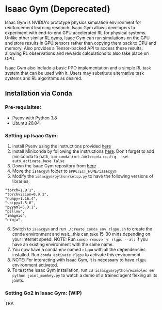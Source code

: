 # Isaac Gym (Depcrecated)
Isaac Gym is NVIDIA's prototype physics simulation environment for reinforcement learning research. Isaac Gym allows developers to experiment with end-to-end GPU accelerated RL for physical systems. Unlike other similar RL gyms, Isaac Gym can run simulations on the GPU and store results in GPU tensors rather than copying them back to CPU and memory. Also provides a Tensor-backed API to access these results, allowing RL observations and rewards calculations to also take place on GPU.

Isaac Gym also include a basic PPO implementation and a simple RL task system that can be used with it. Users may substitute alternative task systems and RL algorithms as desired.


## Installation via Conda

### Pre-requisites:
- Pyenv with Python 3.8
- Ubuntu 20.04


### Setting up Isaac Gym:
1. Install Pyenv using the instructions provided [here](https://www.dedicatedcore.com/blog/install-pyenv-ubuntu/)
2. Install Miniconda by following the instructions [here](https://docs.anaconda.com/miniconda/). Don't forget to add miniconda to path, run `conda init` and `conda config --set auto_activate_base false`
3. Down the Isaac Gym repository from [here](https://developer.nvidia.com/isaac-gym)
4. Move the `isaacgym` folder to `$PROJECT_HOME/isaacgym`
5. Modify the `isaacgym/python/setup.py` to have the following versions of libraries,
```
"torch=1.8.1",
"torchvision=0.9.1",
"numpy=1.16.4",
"scipy=1.5.0",
"pyyaml=5.3.1",
"pillow",
"imageio",
"ninja",
```
6. Switch to `isaacgym` and run `./create_conda_env_rlgpu.sh` to create the conda environment and wait...this can take 15-30 mins depending on your internet speed.
    NOTE: Run `conda remove -n rlgpu --all` if you have an existing environment with the same name.
7. You now have a conda env named `rlgpu` with all the dependencies installed. Run `conda activate rlgpu` to activate this environment.
8. NOTE: For interacting with Isaac Gym, it is necessary to have `rlgpu` environment activated.
8. To test the Isaac Gym installation, run `cd isaacgym/python/examples && python joint_monkey.py` to watch a demo of a trained agent flexing all its joints.


### Setting Go2 in Isaac Gym: (WIP)
TBA